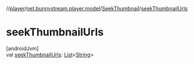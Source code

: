 //[player](../../../index.md)/[net.bunnystream.player.model](../index.md)/[SeekThumbnail](index.md)/[seekThumbnailUrls](seek-thumbnail-urls.md)

# seekThumbnailUrls

[androidJvm]\
val [seekThumbnailUrls](seek-thumbnail-urls.md): [List](https://kotlinlang.org/api/latest/jvm/stdlib/kotlin-stdlib/kotlin.collections/-list/index.html)&lt;[String](https://kotlinlang.org/api/latest/jvm/stdlib/kotlin-stdlib/kotlin/-string/index.html)&gt;
